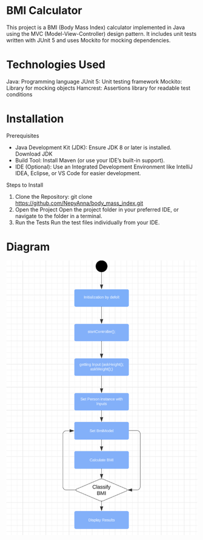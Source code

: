 # BMI Calculator

This project is a BMI (Body Mass Index) calculator implemented in Java using the MVC (Model-View-Controller) design pattern. It includes unit tests written with JUnit 5 and uses Mockito for mocking dependencies.

# Technologies Used

Java: Programming language
JUnit 5: Unit testing framework
Mockito: Library for mocking objects
Hamcrest: Assertions library for readable test conditions

# Installation

Prerequisites

- Java Development Kit (JDK): Ensure JDK 8 or later is installed.
Download JDK
- Build Tool: Install Maven (or use your IDE’s built-in support).
- IDE (Optional): Use an Integrated Development Environment like IntelliJ IDEA, Eclipse, or VS Code for easier development.

Steps to Install

1. Clone the Repository:
git clone https://github.com/NepyAnna/body_mass_index.git
2. Open the Project
Open the project folder in your preferred IDE, or navigate to the folder in a terminal.
3. Run the Tests
Run the test files individually from your IDE.

# Diagram

![Diagram](images/bmi_calculator.png)
